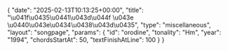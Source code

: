 {
    "date": "2025-02-13T10:13:25+00:00",
    "title": "\u041f\u0435\u0441\u043d\u044f \u043e \u0440\u043e\u0434\u0438\u043d\u0435",
    "type": "miscellaneous",
    "layout": "songpage",
    "params": {
        "id": "orodine",
        "tonality": "Hm",
        "year": "1994",
        "chordsStartAt": 50,
        "textFinishAtLine": 100
    }
}